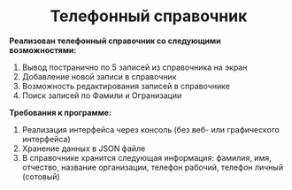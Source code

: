 <h1 align="center">Телефонный справочник</h1>


**Реализован телефонный справочник со следующими возможностями:**

1. Вывод постранично по 5 записей из справочника на экран
2. Добавление новой записи в справочник
3. Возможность редактирования записей в справочнике
4. Поиск записей по Фамили и Огранизации

**Требования к программе:**

1. Реализация интерфейса через консоль (без веб- или графического интерфейса)
2. Хранение данных в JSON файле
3. В справочнике хранится следующая информация: фамилия, имя, отчество, название организации, телефон рабочий, телефон личный (сотовый)
